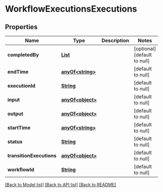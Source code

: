 # WorkflowExecutionsExecutions
## Properties

Name | Type | Description | Notes
------------ | ------------- | ------------- | -------------
**completedBy** | [**List**](anyOf&lt;string,string&gt;.md) |  | [optional] [default to null]
**endTime** | [**anyOf&lt;string&gt;**](anyOf&lt;string&gt;.md) |  | [default to null]
**executionId** | [**String**](string.md) |  | [default to null]
**input** | [**anyOf&lt;object&gt;**](anyOf&lt;object&gt;.md) |  | [default to null]
**output** | [**anyOf&lt;object&gt;**](anyOf&lt;object&gt;.md) |  | [default to null]
**startTime** | [**anyOf&lt;string&gt;**](anyOf&lt;string&gt;.md) |  | [default to null]
**status** | [**String**](string.md) |  | [default to null]
**transitionExecutions** | [**anyOf&lt;object&gt;**](anyOf&lt;object&gt;.md) |  | [default to null]
**workflowId** | [**String**](string.md) |  | [default to null]

[[Back to Model list]](../README.md#documentation-for-models) [[Back to API list]](../README.md#documentation-for-api-endpoints) [[Back to README]](../README.md)

